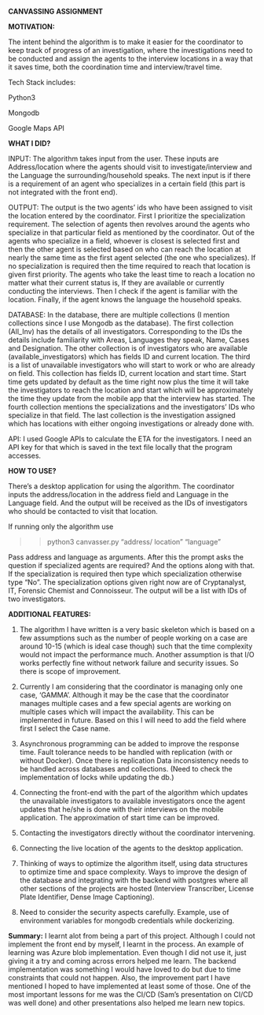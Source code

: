 **CANVASSING ASSIGNMENT**

**MOTIVATION:**

The intent behind the algorithm is to make it easier for the coordinator to keep track of progress of an investigation, where the investigations need to be conducted and assign the agents to the interview locations in a way that it saves time, both the coordination time and interview/travel time.

Tech Stack includes:

Python3

Mongodb

Google Maps API

**WHAT I DID?**

INPUT: The algorithm takes input from the user. These inputs are Address/location where the agents should visit to investigate/interview and the Language the surrounding/household speaks. The next input is if there is a requirement of an agent who specializes in a certain field (this part is not integrated with the front end).

OUTPUT: The output is the two agents’ ids who have been assigned to visit the location entered by the coordinator. First I prioritize the specialization requirement. The selection of agents then revolves around the agents who specialize in that particular field as mentioned by the coordinator. Out of the agents who specialize in a field, whoever is closest is selected first and then the other agent is selected based on who can reach the location at nearly the same time as the first agent selected (the one who specializes).
If no specialization is required then the time required to reach that location is given first priority. The agents who take the least time to reach a location no matter what their current status is, If they are available or currently conducting the interviews. Then I check if the agent is familiar with the location. Finally, if the agent knows the language the household speaks.

DATABASE: In the database, there are multiple collections (I mention collections since I use Mongodb as the database). 
The first collection (All_Inv) has the details of all investigators. Corresponding to the IDs the details include familiarity with Areas, Languages they speak, Name, Cases and Designation. The other collection is of investigators who are available (available_investigators) which has fields ID and current location. 
The third is a list of unavailable investigators who will start to work or who are already on field. This collection has fields ID, current location and start time. Start time gets updated by default as the time right now plus the time it will take the investigators to reach the location and start which will be approximately the time they update from the mobile app that the interview has started. The fourth collection mentions the specializations and the investigators’ IDs who specialize in that field. The last collection is the investigation assigned which has locations with either ongoing investigations or already done with.

API: I used Google APIs to calculate the ETA for the investigators. I need an API key for that which is saved in the text file locally that the program accesses.

**HOW TO USE?**

There’s a desktop application for using the algorithm. The coordinator inputs the address/location in the address field and Language in the Language field. And the output will be received as the IDs of investigators who should be contacted to visit that location.

If running only the algorithm use
 >> python3 canvasser.py  “address/ location” “language”

Pass address and language as arguments. After this the prompt asks the question if specialized agents are required? And the options along with that. If the specialization is required then type which specialization otherwise type “No”. The specialization options given right now are of Cryptanalyst, IT, Forensic Chemist and Connoisseur. 
The output will be a list with IDs of two investigators.

**ADDITIONAL FEATURES:**

1. The algorithm I have written is a very basic skeleton which is based on a few assumptions such as the number of people working on a case are around 10-15 (which is ideal case though) such that the time complexity would not impact the performance much. Another assumption is that I/O works perfectly fine without network failure and security issues. So there is scope of improvement.

2. Currently I am considering that the coordinator is managing only one case, ‘GAMMA’. Although it may be the case that the coordinator manages multiple cases and a few special agents are working on multiple cases which will impact the availability. This can be implemented in future. Based on this I will need to add the field where first I select the Case name.

3. Asynchronous programming can be added to improve the response time.  Fault tolerance needs to be handled with replication (with or without Docker). Once there is replication Data inconsistency needs to be handled across databases and collections. (Need to check the implementation of locks while updating the db.)

4. Connecting the front-end with the part of the algorithm which updates the unavailable investigators to available investigators once the agent updates that he/she is done with their interviews on the mobile application. The approximation of start time can be improved.

5. Contacting the investigators directly without the coordinator intervening. 

6. Connecting the live location of the agents to the desktop application.

7. Thinking of ways to optimize the algorithm itself, using data structures to optimize time and space complexity.
Ways to improve the design of the database and integrating with the backend with postgres where all other sections of the projects are hosted (Interview Transcriber, License Plate Identifier, Dense Image Captioning).

8. Need to consider the security aspects carefully. Example, use of environment variables for mongodb credentials while dockerizing.

**Summary:**
I learnt alot from being a part of this project. Although I could not implement the front end by myself, I learnt in the process. An example of learning was Azure blob implementation. Even though I did not use it, just giving it a try and coming across errors helped me learn. The backend implementation was something I would have loved to do but due to time constraints that could not happen. Also, the improvement part I have mentioned I hoped to have implemented at least some of those. One of the most important lessons for me was the CI/CD (Sam’s presentation on CI/CD was well done) and other presentations also helped me learn new topics.

